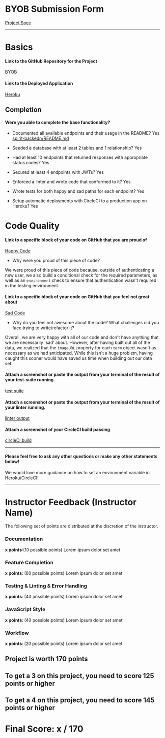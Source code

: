 # BYOB Submission Form

[Project Spec](http://frontend.turing.io/projects/build-your-own-backend.html)

------

# Basics

#### Link to the GitHub Repository for the Project
[BYOB](https://github.com/HartiganHM/spirit-backend)

#### Link to the Deployed Application
[Heroku](https://spirit-be.herokuapp.com/)


## Completion

#### Were you able to complete the base functionality?

* Documented all available endpoints and their usage in the README?
Yes [spirit-backedn/README.md](https://github.com/HartiganHM/spirit-backend/blob/master/README.md)

* Seeded a database with at least 2 tables and 1 relationship?
Yes

* Had at least 10 endpoints that returned responses with appropriate status codes?
Yes

* Secured at least 4 endpoints with JWTs?
Yes

* Enforced a linter and wrote code that conformed to it?
Yes

* Wrote tests for both happy and sad paths for each endpoint?
Yes

* Setup automatic deployments with CircleCI to a production app on Heroku?
Yes

# Code Quality

#### Link to a specific block of your code on GitHub that you are proud of
[Happy Code](https://github.com/HartiganHM/spirit-backend/blob/4acf508722691a5de0a5691e4ee4e686aae5927d/server.js#L84-L102)

* Why were you proud of this piece of code?

We were proud of this piece of code because, outside of authenticating a new user, we also build a conditional check for the required parameters, as well as an `environment` check to ensure that authentication wasn't required in the testing environment.


#### Link to a specific block of your code on GitHub that you feel not great about
[Sad Code](https://github.com/HartiganHM/spirit-backend/blob/4acf508722691a5de0a5691e4ee4e686aae5927d/db/data/terms.js#L4-L10)

* Why do you feel not awesome about the code? What challenges did you face trying to write/refactor it?

Overall, we are very happy with all of our code and don't have anything that we are necessarily 'sad' about. However, after having built out all of the data, we realized that the `imageURL` property for each `term` object wasn't as necessary as we had anticipated. While this isn't a huge problem, having caught this sooner would have saved us time when building out our data set.

#### Attach a screenshot or paste the output from your terminal of the result of your test-suite running.

[test suite](https://i.imgur.com/4McZZDs.png)

#### Attach a screenshot or paste the output from your terminal of the result of your linter running.

[linter output](https://i.imgur.com/HZLrTd3.png)

#### Attach a screenshot of your CircleCI build passing

[circleCI build](https://i.imgur.com/Q5RCfi0.png)

-----

#### Please feel free to ask any other questions or make any other statements below!

We would love more guidance on how to set an environment variable in Heroku/CircleCI!

-----


# Instructor Feedback (Instructor Name)

The following set of points are distributed at the discretion of the instructor.

### Documentation

**x points**:(10 possible points) Lorem ipsum dolor set amet

### Feature Completion

**x points**: (60 possible points) Lorem ipsum dolor set amet

### Testing & Linting & Error Handling

**x points**: (40 possible points) Lorem ipsum dolor set amet

### JavaScript Style

**x points**: (40 possible points) Lorem ipsum dolor set amet

### Workflow

**x points**: (20 possible points) Lorem ipsum dolor set amet

## Project is worth 170 points

## To get a 3 on this project, you need to score 125 points or higher
## To get a 4 on this project, you need to score 145 points or higher

# Final Score: x / 170
